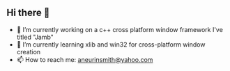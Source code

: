 ## Hi there 👋
- 🔭 I’m currently working on a c++ cross platform window framework I've titled "Jamb"
- 🌱 I’m currently learning xlib and win32 for cross-platform window creation
- 📫 How to reach me: aneurinsmith@yahoo.com

<!--
**aneurinsmith/aneurinsmith** is a ✨ _special_ ✨ repository because its `README.md` (this file) appears on your GitHub profile.

Here are some ideas to get you started:

- 🔭 I’m currently working on ...
- 🌱 I’m currently learning ...
- 👯 I’m looking to collaborate on ...
- 🤔 I’m looking for help with ...
- 💬 Ask me about ...
- 📫 How to reach me: ...
- 😄 Pronouns: ...
- ⚡ Fun fact: ...
-->
